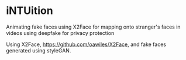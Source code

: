 # iNTUition
Animating fake faces using X2Face for mapping onto stranger's faces in videos using deepfake for privacy protection

Using X2Face, https://github.com/oawiles/X2Face, and fake faces generated using styleGAN.